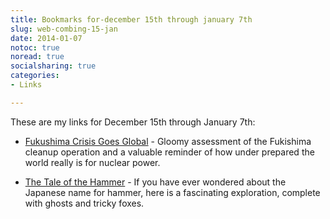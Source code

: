 ```yaml
---
title: Bookmarks for-december 15th through january 7th
slug: web-combing-15-jan
date: 2014-01-07
notoc: true
noread: true
socialsharing: true
categories: 
- Links

---
```

These are my links for December 15th through January 7th:

  - [Fukushima Crisis Goes Global][1] - Gloomy assessment of the Fukishima cleanup operation and a valuable reminder of how under prepared the world really is for nuclear power.

  - [The Tale of the Hammer][2] - If you have ever wondered about the Japanese name for hammer, here is a fascinating exploration, complete with ghosts and tricky foxes.

[1]:	http://permaculturenews.org/2014/01/08/fukushima-crisis-goes-global/
[2]:	http://thecarpentryway.blogspot.com/2013/12/foxy-lady.html
